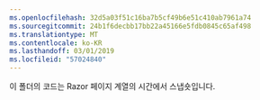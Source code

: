 ```yaml
---
ms.openlocfilehash: 32d5a03f51c16ba7b5cf49b6e51c410ab7961a74
ms.sourcegitcommit: 24b1f6decbb17bb22a45166e5fdb0845c65af498
ms.translationtype: MT
ms.contentlocale: ko-KR
ms.lasthandoff: 03/01/2019
ms.locfileid: "57024840"
---
```

이 폴더의 코드는 Razor 페이지 계열의 시간에서 스냅숏입니다.
